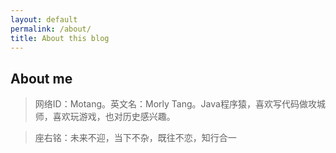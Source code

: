 ```yaml
---
layout: default
permalink: /about/
title: About this blog
---
```


## About me ##

> 网络ID：Motang。英文名：Morly Tang。Java程序猿，喜欢写代码做攻城师，喜欢玩游戏，也对历史感兴趣。

> 座右铭：未来不迎，当下不杂，既往不恋，知行合一


